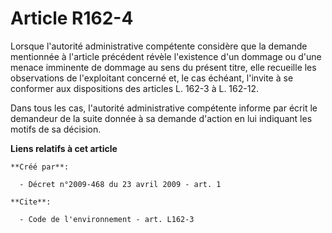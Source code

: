 # Article R162-4

Lorsque l'autorité administrative compétente considère que la demande mentionnée à l'article précédent révèle l'existence
d'un dommage ou d'une menace imminente de dommage au sens du présent titre, elle recueille les observations de l'exploitant
concerné et, le cas échéant, l'invite à se conformer aux dispositions des articles L. 162-3 à L. 162-12.

Dans tous les cas, l'autorité administrative compétente informe par écrit le demandeur de la suite donnée à sa demande
d'action en lui indiquant les motifs de sa décision.

**Liens relatifs à cet article**

	**Créé par**:

	  - Décret n°2009-468 du 23 avril 2009 - art. 1

	**Cite**:

	  - Code de l'environnement - art. L162-3
